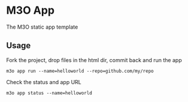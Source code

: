 # M3O App

The M3O static app template

## Usage

Fork the project, drop files in the html dir, commit back and run the app

```
m3o app run --name=helloworld --repo=github.com/my/repo
```

Check the status and app URL 

```
m3o app status --name=helloworld 
```

